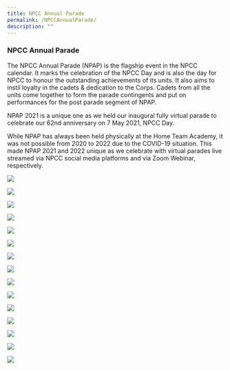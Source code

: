 ```yaml
---
title: NPCC Annual Parade
permalink: /NPCCAnnualParade/
description: ""
---
```

### NPCC Annual Parade

        
The NPCC Annual Parade (NPAP) is the flagship event in the NPCC calendar. It marks the celebration of the NPCC Day and is also the day for NPCC to honour the outstanding achievements of its units. It also aims to instil loyalty in the cadets & dedication to the Corps. Cadets from all the units come together to form the parade contingents and put on performances for the post parade segment of NPAP.

NPAP 2021 is a unique one as we held our inaugural fully virtual parade to celebrate our 62nd anniversary on 7 May 2021, NPCC Day.

While NPAP has always been held physically at the Home Team Academy, it was not possible from 2020 to 2022 due to the COVID-19 situation. This made NPAP 2021 and 2022 unique as we celebrate with virtual parades live streamed via NPCC social media platforms and via Zoom Webinar, respectively.

![](/images/NPCC%20Images/Events%20-%20NPCC%20Annual%20Parade%2001-lowres.png)

![](/images/NPCC%20Images/Events%20-%20NPCC%20Annual%20Parade%2002-lowres.png)

![](/images/NPCC%20Images/RO%20Recording%201.jpeg)

![](/images/NPCC%20Images/Events%20-%20NPCC%20Annual%20Parade%2004-lowres.png)

![](/images/NPCC%20Images/Events%20-%20NPCC%20Annual%20Parade%2005-lowres.png)

![](/images/NPCC%20Images/Events%20-%20NPCC%20Annual%20Parade%2006-lowres.png)

![](/images/NPCC%20Images/Events%20-%20NPCC%20Annual%20Parade%2007-lowres.png)

![](/images/NPCC%20Images/Events%20-%20NPCC%20Annual%20Parade%2008-lowres.png)

![](/images/NPCC%20Images/Events%20-%20NPCC%20Annual%20Parade%2009-lowres.png)

![](/images/NPCC%20Images/Events%20-%20NPCC%20Annual%20Parade%2010-lowres.png)

![](/images/NPCC%20Images/Events%20-%20NPCC%20Annual%20Parade%2011-lowres.png)

![](/images/NPCC%20Images/Events%20-%20NPCC%20Annual%20Parade%2012-lowres.png)

![](/images/NPCC%20Images/Events%20-%20NPCC%20Annual%20Parade%2013-lowres.png)

![](/images/NPCC%20Images/Events%20-%20NPCC%20Annual%20Parade%2014-lowres.png)

![](/images/NPCC%20Images/Events%20-%20NPCC%20Annual%20Parade%2015-lowres.png)